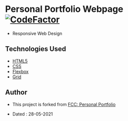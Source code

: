 # Personal Portfolio Webpage [![CodeFactor](https://www.codefactor.io/repository/github/googoldkhan/personal-portfolio/badge)](https://www.codefactor.io/repository/github/googoldkhan/personal-portfolio)

- Responsive Web Design

## Technologies Used

- [HTML5](https://developer.mozilla.org/en-US/docs/Glossary/HTML5)
- [CSS](https://developer.mozilla.org/en-US/docs/Web/CSS)
- [Flexbox](https://developer.mozilla.org/en-US/docs/Learn/CSS/CSS_layout/Flexbox)
- [Grid](https://developer.mozilla.org/en-US/docs/Web/CSS/grid)

## Author

- This project is forked from [FCC: Personal Portfolio](https://codepen.io/freeCodeCamp/full/zNBOYG)

- Dated : 28-05-2021
